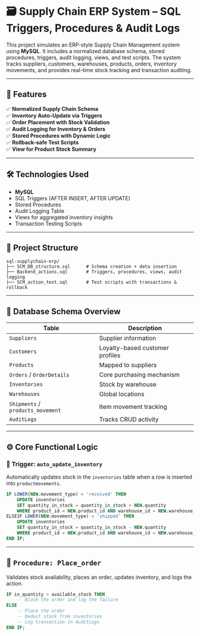 # 🗃️ Supply Chain ERP System – SQL Triggers, Procedures & Audit Logs

This project simulates an ERP-style Supply Chain Management system using **MySQL**. It includes a normalized database schema, stored procedures, triggers, audit logging, views, and test scripts. The system tracks suppliers, customers, warehouses, products, orders, inventory movements, and provides real-time stock tracking and transaction auditing.

---

## 🚀 Features

✅ **Normalized Supply Chain Schema**  
✅ **Inventory Auto-Update via Triggers**  
✅ **Order Placement with Stock Validation**  
✅ **Audit Logging for Inventory & Orders**  
✅ **Stored Procedures with Dynamic Logic**  
✅ **Rollback-safe Test Scripts**  
✅ **View for Product Stock Summary**

---

## 🛠️ Technologies Used

- **MySQL** 
- SQL Triggers (AFTER INSERT, AFTER UPDATE)
- Stored Procedures
- Audit Logging Table
- Views for aggregated inventory insights
- Transaction Testing Scripts

---

## 📁 Project Structure

```plaintext
sql-supplychain-erp/
├── SCM_DB_structure.sql      # Schema creation + data insertion
├── Backend_actions.sql       # Triggers, procedures, views, audit logging
├── SCM_action_test.sql       # Test scripts with transactions & rollback
```
---

## 📂 Database Schema Overview

| Table             | Description                            |
|------------------|----------------------------------------|
| `Suppliers`       | Supplier information                  |
| `Customers`       | Loyalty-based customer profiles        |
| `Products`        | Mapped to suppliers                    |
| `Orders` / `OrderDetails` | Core purchasing mechanism     |
| `Inventories`     | Stock by warehouse                     |
| `Warehouses`      | Global locations                       |
| `Shipments` / `products_movement` | Item movement tracking |
| `AuditLogs`       | Tracks CRUD activity                   |

---

## ⚙️ Core Functional Logic

### 🔹 Trigger: `auto_update_inventory`
Automatically updates stock in the `inventories` table when a row is inserted into `productmovements`.

```sql
IF LOWER(NEW.movement_type) = 'received' THEN
    UPDATE inventories 
    SET quantity_in_stock = quantity_in_stock + NEW.quantity
    WHERE product_id = NEW.product_id AND warehouse_id = NEW.warehouse_id;
ELSEIF LOWER(NEW.movement_type) = 'shipped' THEN
    UPDATE inventories 
    SET quantity_in_stock = quantity_in_stock - NEW.quantity
    WHERE product_id = NEW.product_id AND warehouse_id = NEW.warehouse_id;
END IF;
```
---

## 🔹 `Procedure: Place_order`

Validates stock availability, places an order, updates inventory, and logs the action.

```sql
IF in_quantity > available_stock THEN
    -- Block the order and log the failure
ELSE
    -- Place the order
    -- Deduct stock from inventories
    -- Log transaction in AuditLogs
END IF;
```
